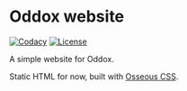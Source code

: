 # Oddox website

[![Codacy](https://img.shields.io/codacy/grade/c47f1b96f4764e3c9e70f8b9ccf297db.svg)](https://www.codacy.com/app/amdelamar/oddox-website)
[![License](https://img.shields.io/:license-MIT-blue.svg)](/LICENSE)

A simple website for Oddox.

Static HTML for now, built with [Osseous CSS](https://amdelamar.com/osseous/).
